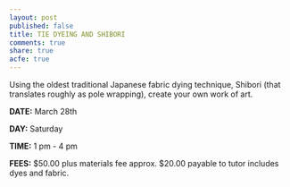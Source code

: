 ```yaml
---
layout: post
published: false
title: TIE DYEING AND SHIBORI
comments: true
share: true
acfe: true
---
```


Using the oldest traditional Japanese fabric dying technique, Shibori (that translates roughly as pole wrapping), create your own work of art.

**DATE:** March 28th

**DAY:** Saturday

**TIME:** 1 pm - 4 pm

**FEES:** $50.00 plus materials fee approx. $20.00 payable to tutor includes dyes and fabric.
